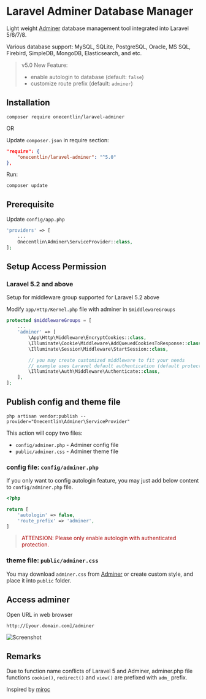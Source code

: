 # Laravel Adminer Database Manager

Light weight [Adminer](https://www.adminer.org) database management tool integrated into Laravel 5/6/7/8.

Various database support: MySQL, SQLite, PostgreSQL, Oracle, MS SQL, Firebird, SimpleDB, MongoDB, Elasticsearch, and etc.

> v5.0 New Feature: 
> - enable autologin to database (default: `false`)
> - customize route prefix (default: `adminer`)

## Installation

```
composer require onecentlin/laravel-adminer
```

OR

Update `composer.json` in require section:

```json
"require": {
    "onecentlin/laravel-adminer": "^5.0"
},
```

Run:
```
composer update
```

## Prerequisite

Update `config/app.php`

```php
'providers' => [
    ...
    Onecentlin\Adminer\ServiceProvider::class,
];
```

## Setup Access Permission

### Laravel 5.2 and above

Setup for middleware group supported for Laravel 5.2 above

Modify `app/Http/Kernel.php` file with adminer in `$middlewareGroups`

```php
protected $middlewareGroups = [
    ...
    'adminer' => [
        \App\Http\Middleware\EncryptCookies::class,
        \Illuminate\Cookie\Middleware\AddQueuedCookiesToResponse::class,
        \Illuminate\Session\Middleware\StartSession::class,

        // you may create customized middleware to fit your needs
        // example uses Laravel default authentication (default protection)
        \Illuminate\Auth\Middleware\Authenticate::class,
    ],
];
```

## Publish config and theme file

```
php artisan vendor:publish --provider="Onecentlin\Adminer\ServiceProvider"
```

This action will copy two files:

- `config/adminer.php` - Adminer config file
- `public/adminer.css` - Adminer theme file

### config file: `config/adminer.php`

If you only want to config autologin feature, you may just add below content to `config/adminer.php` file.

```php
<?php

return [
    'autologin' => false,
    'route_prefix' => 'adminer',
]
```

> <span style="color: #a00">ATTENSION: Please only enable autologin with authenticated protection.</span>

### theme file: `public/adminer.css`

You may download `adminer.css` from [Adminer](https://www.adminer.org) or create custom style, and place it into `public` folder.

## Access adminer

Open URL in web browser

```
http://[your.domain.com]/adminer
```

![Screenshot](https://raw.githubusercontent.com/onecentlin/laravel-adminer/master/screenshots/adminer-db-support.png "various database support")

## Remarks

Due to function name conflicts of Laravel 5 and Adminer, adminer.php file
functions `cookie()`, `redirect()` and `view()` are prefixed with `adm_` prefix.

Inspired by [miroc](https://github.com/miroc/Laravel-Adminer)

